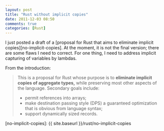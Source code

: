 ```yaml
---
layout: post
title: "Rust without implicit copies"
date: 2011-12-03 08:50
comments: true
categories: [Rust]
---
```


I just posted a draft of a [proposal for Rust that aims to eliminate
implicit copies][no-implicit-copies].  At the moment, it is not the
final version; there are some flaws I need to correct.  For one thing,
I need to address implicit capturing of variables by lambdas.

From the introduction:

> This is a proposal for Rust whose purpose is to **eliminate implicit
> copies of aggregate types,** while preserving most other aspects of
> the language.  Secondary goals include:
> 
> - permit references into arrays;
> - make destination passing style (DPS) a guaranteed optimization that
>   is obvious from language syntax;
> - support dynamically sized records.

[no-implicit-copies]: {{ site.baseurl }}/rust/no-implicit-copies